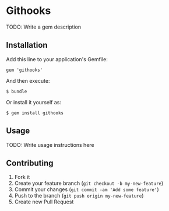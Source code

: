 # Githooks

TODO: Write a gem description

## Installation

Add this line to your application's Gemfile:

    gem 'githooks'

And then execute:

    $ bundle

Or install it yourself as:

    $ gem install githooks

## Usage

TODO: Write usage instructions here

## Contributing

1. Fork it
2. Create your feature branch (`git checkout -b my-new-feature`)
3. Commit your changes (`git commit -am 'Add some feature'`)
4. Push to the branch (`git push origin my-new-feature`)
5. Create new Pull Request

